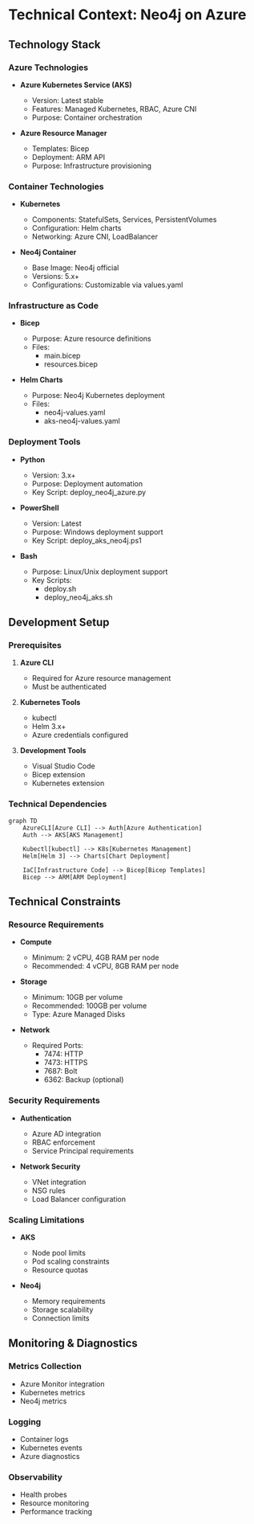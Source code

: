 # Technical Context: Neo4j on Azure

## Technology Stack

### Azure Technologies
- **Azure Kubernetes Service (AKS)**
  - Version: Latest stable
  - Features: Managed Kubernetes, RBAC, Azure CNI
  - Purpose: Container orchestration

- **Azure Resource Manager**
  - Templates: Bicep
  - Deployment: ARM API
  - Purpose: Infrastructure provisioning

### Container Technologies
- **Kubernetes**
  - Components: StatefulSets, Services, PersistentVolumes
  - Configuration: Helm charts
  - Networking: Azure CNI, LoadBalancer

- **Neo4j Container**
  - Base Image: Neo4j official
  - Versions: 5.x+
  - Configurations: Customizable via values.yaml

### Infrastructure as Code
- **Bicep**
  - Purpose: Azure resource definitions
  - Files: 
    - main.bicep
    - resources.bicep

- **Helm Charts**
  - Purpose: Neo4j Kubernetes deployment
  - Files:
    - neo4j-values.yaml
    - aks-neo4j-values.yaml

### Deployment Tools
- **Python**
  - Version: 3.x+
  - Purpose: Deployment automation
  - Key Script: deploy_neo4j_azure.py

- **PowerShell**
  - Version: Latest
  - Purpose: Windows deployment support
  - Key Script: deploy_aks_neo4j.ps1

- **Bash**
  - Purpose: Linux/Unix deployment support
  - Key Scripts:
    - deploy.sh
    - deploy_neo4j_aks.sh

## Development Setup

### Prerequisites
1. **Azure CLI**
   - Required for Azure resource management
   - Must be authenticated

2. **Kubernetes Tools**
   - kubectl
   - Helm 3.x+
   - Azure credentials configured

3. **Development Tools**
   - Visual Studio Code
   - Bicep extension
   - Kubernetes extension

### Technical Dependencies
```mermaid
graph TD
    AzureCLI[Azure CLI] --> Auth[Azure Authentication]
    Auth --> AKS[AKS Management]
    
    Kubectl[kubectl] --> K8s[Kubernetes Management]
    Helm[Helm 3] --> Charts[Chart Deployment]
    
    IaC[Infrastructure Code] --> Bicep[Bicep Templates]
    Bicep --> ARM[ARM Deployment]
```

## Technical Constraints

### Resource Requirements
- **Compute**
  - Minimum: 2 vCPU, 4GB RAM per node
  - Recommended: 4 vCPU, 8GB RAM per node

- **Storage**
  - Minimum: 10GB per volume
  - Recommended: 100GB per volume
  - Type: Azure Managed Disks

- **Network**
  - Required Ports:
    - 7474: HTTP
    - 7473: HTTPS
    - 7687: Bolt
    - 6362: Backup (optional)

### Security Requirements
- **Authentication**
  - Azure AD integration
  - RBAC enforcement
  - Service Principal requirements

- **Network Security**
  - VNet integration
  - NSG rules
  - Load Balancer configuration

### Scaling Limitations
- **AKS**
  - Node pool limits
  - Pod scaling constraints
  - Resource quotas

- **Neo4j**
  - Memory requirements
  - Storage scalability
  - Connection limits

## Monitoring & Diagnostics

### Metrics Collection
- Azure Monitor integration
- Kubernetes metrics
- Neo4j metrics

### Logging
- Container logs
- Kubernetes events
- Azure diagnostics

### Observability
- Health probes
- Resource monitoring
- Performance tracking
